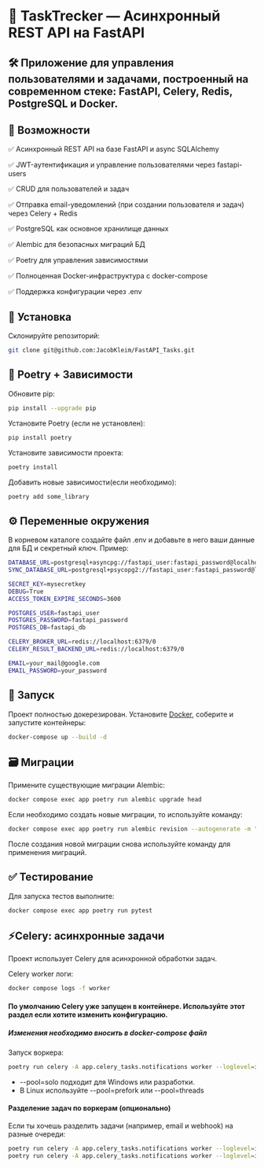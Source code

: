 # 🚀 TaskTrecker — Асинхронный REST API на FastAPI

## 🛠️ Приложение для управления пользователями и задачами, построенный на современном стеке: FastAPI, Celery, Redis, PostgreSQL и Docker.

## 🧩 Возможности
   ✅ Асинхронный REST API на базе FastAPI и async SQLAlchemy
   
   ✅ JWT-аутентификация и управление пользователями через fastapi-users
   
   ✅ CRUD для пользователей и задач
   
   ✅ Отправка email-уведомлений (при создании пользователя и задач) через Celery + Redis
   
   ✅ PostgreSQL как основное хранилище данных
   
   ✅ Alembic для безопасных миграций БД
   
   ✅ Poetry для управления зависимостями
   
   ✅ Полноценная Docker-инфраструктура с docker-compose
   
   ✅ Поддержка конфигурации через .env

## 🔧 Установка
   Склонируйте репозиторий:
   ```bash
   git clone git@github.com:JacobKleim/FastAPI_Tasks.git
   ```

## 🔧 Poetry + Зависимости
   Обновите pip:
   ```bash
   pip install --upgrade pip
   ```
   Установите Poetry (если не установлен):
   ```bash
   pip install poetry
   ```
   Установите зависимости проекта:
   ```bash
   poetry install
   ```
   Добавить новые зависимости(если необходимо):
   ```bash
   poetry add some_library
   ```


## ⚙️ Переменные окружения
   В корневом каталоге создайте файл .env и добавьте в него ваши данные для БД и секретный ключ.
   Пример:
   ```bash
   DATABASE_URL=postgresql+asyncpg://fastapi_user:fastapi_password@localhost:5432/fastapi_db
   SYNC_DATABASE_URL=postgresql+psycopg2://fastapi_user:fastapi_password@localhost:5432/fastapi_db

   SECRET_KEY=mysecretkey
   DEBUG=True
   ACCESS_TOKEN_EXPIRE_SECONDS=3600

   POSTGRES_USER=fastapi_user
   POSTGRES_PASSWORD=fastapi_password
   POSTGRES_DB=fastapi_db

   CELERY_BROKER_URL=redis://localhost:6379/0
   CELERY_RESULT_BACKEND_URL=redis://localhost:6379/0

   EMAIL=your_mail@google.com
   EMAIL_PASSWORD=your_password
   ```

## 🚀 Запуск
   Проект полностью докерезирован. Установите [Docker](https://www.docker.com/), соберите и запустите контейнеры:
   ```bash
   docker-compose up --build -d
   ```

## 🗃️ Миграции
   Примените существующие миграции Alembic:
   ```bash
   docker compose exec app poetry run alembic upgrade head
   ```
   Если необходимо создать новые миграции, то используйте команду:
   ```bash
   docker compose exec app poetry run alembic revision --autogenerate -m "Information about migration"
   ```
   После создания новой миграции снова используйте команду для применения миграций.

## ✅ Тестирование
   Для запуска тестов выполните:
   ```bash
   docker compose exec app poetry run pytest
   ```

## ⚡Celery: асинхронные задачи
   Проект использует Celery для асинхронной обработки задач.
   
   Celery worker логи:
   ```bash
   docker compose logs -f worker
   ```
   #### По умолчанию Celery уже запущен в контейнере. Используйте этот раздел если хотите изменить конфигурацию.
   ##### *Изменения необходимо вносить в docker-compose файл*

   Запуск воркера:
   ```bash
   poetry run celery -A app.celery_tasks.notifications worker --loglevel=info --pool=solo
   ```
   - --pool=solo подходит для Windows или разработки.
   - В Linux используйте --pool=prefork или --pool=threads
   


#### Разделение задач по воркерам (опционально)
   Если ты хочешь разделить задачи (например, email и webhook) на разные очереди:
   ```bash
   poetry run celery -A app.celery_tasks.notifications worker --loglevel=info --queues=email_queue
   poetry run celery -A app.celery_tasks.notifications worker --loglevel=info --queues=webhook_queue
   ```

